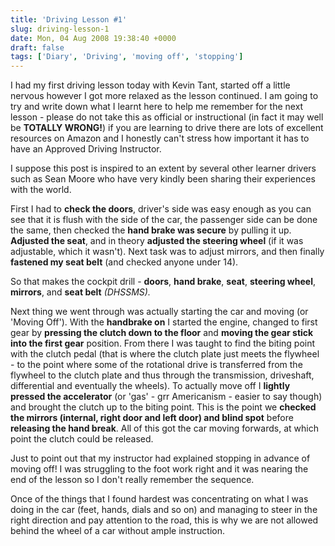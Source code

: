 ```yaml
---
title: 'Driving Lesson #1'
slug: driving-lesson-1
date: Mon, 04 Aug 2008 19:38:40 +0000
draft: false
tags: ['Diary', 'Driving', 'moving off', 'stopping']
---
```


I had my first driving lesson today with Kevin Tant, started off a little nervous however I got more relaxed as the lesson continued. I am going to try and write down what I learnt here to help me remember for the next lesson - please do not take this as official or instructional (in fact it may well be **TOTALLY WRONG!**) if you are learning to drive there are lots of excellent resources on Amazon and I honestly can't stress how important it has to have an Approved Driving Instructor.

I suppose this post is inspired to an extent by several other learner drivers such as Sean Moore who have very kindly been sharing their experiences with the world.

First I had to **check the doors**, driver's side was easy enough as you can see that it is flush with the side of the car, the passenger side can be done the same, then checked the **hand brake was secure** by pulling it up. **Adjusted the seat**, and in theory **adjusted the steering wheel** (if it was adjustable, which it wasn't). Next task was to adjust mirrors, and then finally **fastened my seat belt** (and checked anyone under 14).

So that makes the cockpit drill - **doors**, **hand brake**, **seat**, **steering wheel**, **mirrors**,  and **seat belt** _(DHSSMS)._

Next thing we went through was actually starting the car and moving (or 'Moving Off'). With the **handbrake on** I started the engine, changed to first gear by **pressing the clutch down to the floor** and **moving the gear stick into the first gear** position. From there I was taught to find the biting point with the clutch pedal (that is where the clutch plate just meets the flywheel - to the point where some of the rotational drive is transferred from the flywheel to the clutch plate and thus through the transmission, driveshaft, differential and eventually the wheels). To actually move off I **lightly pressed the accelerator** (or 'gas' - grr Americanism - easier to say though) and brought the clutch up to the biting point. This is the point we **checked the mirrors (internal, right door and left door) and blind spot** before **releasing the hand break**. All of this got the car moving forwards, at which point the clutch could be released.

Just to point out that my instructor had explained stopping in advance of moving off! I was struggling to the foot work right and it was nearing the end of the lesson so I don't really remember the sequence.

Once of the things that I found hardest was concentrating on what I was doing in the car (feet, hands, dials and so on) and managing to steer in the right direction and pay attention to the road, this is why we are not allowed behind the wheel of a car without ample instruction.